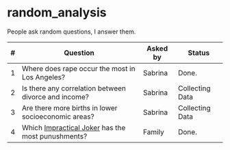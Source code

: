 # random_analysis
People ask random questions, I answer them.  

\# | Question | Asked by | Status |
|---|---|---|---|
1 | Where does rape occur the most in Los Angeles?| Sabrina | Done. |
2 | Is there any correlation between divorce and income? | Sabrina | Collecting Data |
3 | Are there more births in lower socioeconomic areas? | Sabrina | Collecting Data |
4 | Which [Impractical Joker](http://www.trutv.com/shows/impractical-jokers/index.html) has the most punushments? | Family | Done. 
